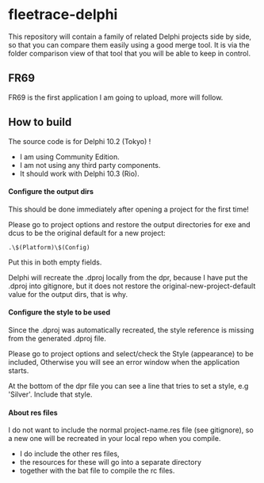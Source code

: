 # fleetrace-delphi

This repository will contain a family of related Delphi projects side by side, so that you can compare them easily using a good merge tool. It is via the folder comparison view of that tool that you will be able to keep in control.

## FR69

FR69 is the first application I am going to upload, more will follow.

## How to build

The source code is for Delphi 10.2 (Tokyo) !

- I am using Community Edition.
- I am not using any third party components.
- It should work with Delphi 10.3 (Rio).

#### Configure the output dirs

This should be done immediately after opening a project for the first time!

Please go to project options and restore the output directories for exe and dcus to be the original default for a new project:

```
.\$(Platform)\$(Config)
```

Put this in both empty fields.

Delphi will recreate the .dproj locally from the dpr, because I have put the .dproj into gitignore,
but it does not restore the original-new-project-default value for the output dirs, that is why.

#### Configure the style to be used

Since the .dproj was automatically recreated, the style reference is missing from the generated .dproj file.

Please go to project options and select/check the Style (appearance) to be included,
Otherwise you will see an error window when the application starts.

At the bottom of the dpr file you can see a line that tries to set a style, e.g 'Silver'.
Include that style.

#### About res files

I do not want to include the normal project-name.res file (see gitignore),
so a new one will be recreated in your local repo when you compile.

- I do include the other res files,
- the resources for these will go into a separate directory
- together with the bat file to compile the rc files.



